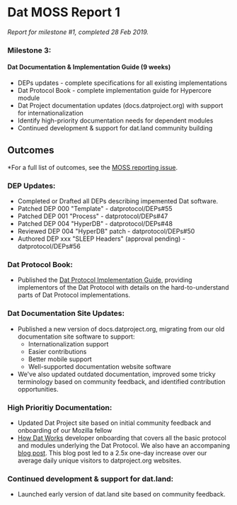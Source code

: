 # Dat MOSS Report 1

*Report for milestone #1, completed 28 Feb 2019.*

### Milestone 3:

#### Dat Documentation & Implementation Guide (9 weeks)

* DEPs updates - complete specifications for all existing implementations 
* Dat Protocol Book - complete implementation guide for Hypercore module
* Dat Project documentation updates (docs.datproject.org) with support for internationalization
* Identify high-priority documentation needs for dependent modules
* Continued development & support for dat.land community building

## Outcomes

*For a full list of outcomes, see the [MOSS reporting issue](https://github.com/datproject/organization/issues/1).

### DEP Updates:
 
* Completed or Drafted all DEPs describing impemented Dat software.
* Patched DEP 000 "Template" - datprotocol/DEPs#55
* Patched DEP 001 "Process" - datprotocol/DEPs#47
* Patched DEP 004 "HyperDB" - datprotocol/DEPs#48
* Reviewed DEP 004 "HyperDB" patch - datprotocol/DEPs#50
* Authored DEP xxx "SLEEP Headers" (approval pending) - datprotocol/DEPs#56

### Dat Protocol Book:

* Published the [Dat Protocol Implementation Guide](https://datprotocol.github.io/book/), providing implementors of the Dat Protocol with details on the hard-to-understand parts of Dat Protocol implementations. 

### Dat Documentation Site Updates:

* Published a new version of docs.datproject.org, migrating from our old documentation site software to support:
  * Internationalization support
  * Easier contributions
  * Better mobile support
  * Well-supported documentation website software
* We've also updated outdated documentation, improved some tricky terminology based on community feedback, and identified contribution opportunities.

### High Prioritiy Documentation:

* Updated Dat Project site based on initial community feedback and onboarding of our Mozilla fellow
* [How Dat Works](https://datprotocol.github.io/how-dat-works/) developer onboarding that covers all the basic protocol and modules underlying the Dat Protocol. We also have an accompaning [blog post](https://blog.datproject.org/2019/01/21/how-dat-works/). This blog post led to a 2.5x one-day increase over our average daily unique visitors to datproject.org websites.

### Continued development & support for dat.land:

* Launched early version of dat.land site based on community feedback.
